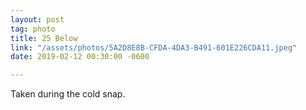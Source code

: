 ```yaml
---
layout: post
tag: photo
title: 25 Below
link: "/assets/photos/5A2D8E8B-CFDA-4DA3-B491-601E226CDA11.jpeg"
date: 2019-02-12 00:30:00 -0600

---
```

Taken during the cold snap. 